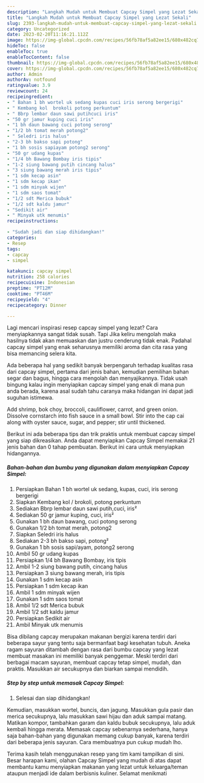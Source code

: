 ```yaml
---
description: "Langkah Mudah untuk Membuat Capcay Simpel yang Lezat Sekali"
title: "Langkah Mudah untuk Membuat Capcay Simpel yang Lezat Sekali"
slug: 2393-langkah-mudah-untuk-membuat-capcay-simpel-yang-lezat-sekali
category: Uncategorized
date: 2023-02-20T11:16:21.112Z
image: https://img-global.cpcdn.com/recipes/56fb78af5a82ee15/680x482cq70/capcay-simpel-foto-resep-utama.jpg
hideToc: false
enableToc: true
enableTocContent: false
thumbnail: https://img-global.cpcdn.com/recipes/56fb78af5a82ee15/680x482cq70/capcay-simpel-foto-resep-utama.jpg
cover: https://img-global.cpcdn.com/recipes/56fb78af5a82ee15/680x482cq70/capcay-simpel-foto-resep-utama.jpg
author: Admin
authorAv: notfound
ratingvalue: 3.9
reviewcount: 24
recipeingredient:
- " Bahan 1 bh wortel uk sedang kupas cuci iris serong bergerigi"
- " Kembang kol  brokoli potong perkuntum"
- " Bbrp lembar daun sawi putihcuci iris"
- "50 gr jamur kuping cuci iris"
- "1 bh daun bawang cuci potong serong"
- "1/2 bh tomat merah potong2"
- " Seledri iris halus"
- "2-3 bh bakso sapi potong"
- "1 bh sosis sapiayam potong2 serong"
- "50 gr udang kupas"
- "1/4 bh Bawang Bombay iris tipis"
- "1-2 siung bawang putih cincang halus"
- "3 siung bawang merah iris tipis"
- "1 sdm kecap asin"
- "1 sdm kecap ikan"
- "1 sdm minyak wijen"
- "1 sdm saos tomat"
- "1/2 sdt Merica bubuk"
- "1/2 sdt kaldu jamur"
- "Sedikit air"
- " Minyak utk menumis"
recipeinstructions:

- "Sudah jadi dan siap dihidangkan!"
categories:
- Resep
tags:
- capcay
- simpel

katakunci: capcay simpel 
nutrition: 258 calories
recipecuisine: Indonesian
preptime: "PT12M"
cooktime: "PT46M"
recipeyield: "4"
recipecategory: Dinner

---
```



Lagi mencari inspirasi resep capcay simpel yang lezat? Cara menyiapkannya sangat tidak susah. Tapi Jika keliru mengolah maka hasilnya tidak akan memuaskan dan justru cenderung tidak enak. Padahal capcay simpel yang enak seharusnya memiliki aroma dan cita rasa yang bisa memancing selera kita.


Ada beberapa hal yang sedikit banyak berpengaruh terhadap kualitas rasa dari capcay simpel, pertama dari jenis bahan, kemudian pemilihan bahan segar dan bagus, hingga cara mengolah dan menyajikannya. Tidak usah bingung kalau ingin menyiapkan capcay simpel yang enak di mana pun anda berada, karena asal sudah tahu caranya maka hidangan ini dapat jadi suguhan istimewa.

Add shrimp, bok choy, broccoli, cauliflower, carrot, and green onion. Dissolve cornstarch into fish sauce in a small bowl. Stir into the cap cai along with oyster sauce, sugar, and pepper; stir until thickened.


Berikut ini ada beberapa tips dan trik praktis untuk membuat capcay simpel yang siap dikreasikan. Anda dapat menyiapkan Capcay Simpel memakai 21 jenis bahan dan 0 tahap pembuatan. Berikut ini cara untuk menyiapkan hidangannya.

<!--inarticleads1-->

##### Bahan-bahan dan bumbu yang digunakan dalam menyiapkan Capcay Simpel:

1. Persiapkan  Bahan 1 bh wortel uk sedang, kupas, cuci, iris serong bergerigi
1. Siapkan  Kembang kol / brokoli, potong perkuntum
1. Sediakan  Bbrp lembar daun sawi putih,cuci, iris²
1. Sediakan 50 gr jamur kuping, cuci, iris²
1. Gunakan 1 bh daun bawang, cuci potong serong
1. Gunakan 1/2 bh tomat merah, potong2
1. Siapkan  Seledri iris halus
1. Sediakan 2-3 bh bakso sapi, potong²
1. Gunakan 1 bh sosis sapi/ayam, potong2 serong
1. Ambil 50 gr udang kupas
1. Persiapkan 1/4 bh Bawang Bombay, iris tipis
1. Ambil 1-2 siung bawang putih, cincang halus
1. Persiapkan 3 siung bawang merah, iris tipis
1. Gunakan 1 sdm kecap asin
1. Persiapkan 1 sdm kecap ikan
1. Ambil 1 sdm minyak wijen
1. Gunakan 1 sdm saos tomat
1. Ambil 1/2 sdt Merica bubuk
1. Ambil 1/2 sdt kaldu jamur
1. Persiapkan Sedikit air
1. Ambil  Minyak utk menumis


Bisa dibilang capcay merupakan makanan bergizi karena terdiri dari beberapa sayur yang tentu saja bermanfaat bagi kesehatan tubuh. Aneka ragam sayuran ditambah dengan rasa dari bumbu capcay yang lezat membuat masakan ini memiliki banyak penggemar. Meski terdiri dari berbagai macam sayuran, membuat capcay tetap simpel, mudah, dan praktis. Masukkan air secukupnya dan biarkan sampai mendidih. 

<!--inarticleads2-->

##### Step by step untuk memasak Capcay Simpel:


1. Selesai dan siap dihidangkan!

Kemudian, masukkan wortel, buncis, dan jagung. Masukkan gula pasir dan merica secukupnya, lalu masukkan sawi hijau dan aduk sampai matang. Matikan kompor, tambahkan garam dan kaldu bubuk secukupnya, lalu aduk kembali hingga merata. Memasak capcay sebenarnya sederhana, hanya saja bahan-bahan yang digunakan memang cukup banyak, karena terdiri dari beberapa jenis sayuran. Cara membuatnya pun cukup mudah lho. 

Terima kasih telah menggunakan resep yang tim kami tampilkan di sini. Besar harapan kami, olahan Capcay Simpel yang mudah di atas dapat membantu kamu menyiapkan makanan yang lezat untuk keluarga/teman ataupun menjadi ide dalam berbisnis kuliner. Selamat menikmati
